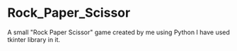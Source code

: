 # Rock_Paper_Scissor
A small "Rock Paper Scissor" game created by me using Python
I have used tkinter library in it.
